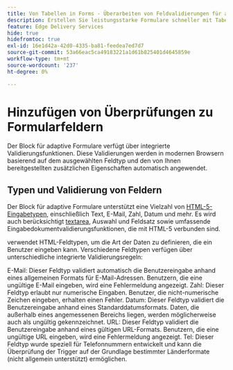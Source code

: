 ```yaml
---
title: Von Tabellen in Forms - Überarbeiten von Feldvalidierungen für adaptive Formulare
description: Erstellen Sie leistungsstarke Formulare schneller mit Tabellen und Bausteinfeldern für adaptive Formulare! Dieses Handbuch hilft Ihnen beim Erstellen benutzerdefinierter Validierungen für EDS Forms Block-Felder.
feature: Edge Delivery Services
hide: true
hidefromtoc: true
exl-id: 16e1d42a-42d0-4335-ba81-feedea7ed7d7
source-git-commit: 53a66eac5ca49183221a1d61b825401d4645859e
workflow-type: tm+mt
source-wordcount: '237'
ht-degree: 0%

---
```


# Hinzufügen von Überprüfungen zu Formularfeldern

Der Block für adaptive Formulare verfügt über integrierte Validierungsfunktionen. Diese Validierungen werden in modernen Browsern basierend auf dem ausgewählten Feldtyp und den von Ihnen bereitgestellten zusätzlichen Eigenschaften automatisch angewendet.

## Typen und Validierung von Feldern

Der Block für adaptive Formulare unterstützt eine Vielzahl von [HTML-5-Eingabetypen](https://developer.mozilla.org/en-US/docs/Web/HTML/Element/input#input_types), einschließlich Text, E-Mail, Zahl, Datum und mehr. Es wird auch berücksichtigt [textarea](https://developer.mozilla.org/en-US/docs/Web/HTML/Element/textarea), Auswahl und Feldsatz sowie umfassende Eingabedokumentvalidierungsfunktionen, die mit HTML-5 verbunden sind.

verwendet HTML-Feldtypen, um die Art der Daten zu definieren, die ein Benutzer eingeben kann. Verschiedene Feldtypen verfügen über unterschiedliche integrierte Validierungsregeln:

E-Mail: Dieser Feldtyp validiert automatisch die Benutzereingabe anhand eines allgemeinen Formats für E-Mail-Adressen. Benutzern, die eine ungültige E-Mail eingeben, wird eine Fehlermeldung angezeigt.
Zahl: Dieser Feldtyp erlaubt nur numerische Eingaben. Benutzer, die nicht-numerische Zeichen eingeben, erhalten einen Fehler.
Datum: Dieser Feldtyp validiert die Benutzereingabe anhand eines Standarddatumsformats. Daten, die außerhalb eines angemessenen Bereichs liegen, werden möglicherweise auch als ungültig gekennzeichnet.
URL: Dieser Feldtyp validiert die Benutzereingabe anhand eines gültigen URL-Formats. Benutzern, die eine ungültige URL eingeben, wird eine Fehlermeldung angezeigt.
Tel: Dieser Feldtyp wurde speziell für Telefonnummern entwickelt und kann die Überprüfung der Trigger auf der Grundlage bestimmter Länderformate (nicht allgemein unterstützt) ermöglichen.



